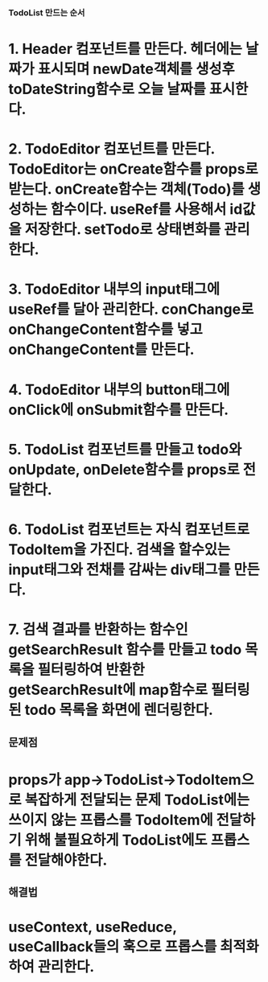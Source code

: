 ### TodoList 만드는 순서

# 1. Header 컴포넌트를 만든다. 헤더에는 날짜가 표시되며 newDate객체를 생성후 toDateString함수로 오늘 날짜를 표시한다.

# 2. TodoEditor 컴포넌트를 만든다. TodoEditor는 onCreate함수를 props로 받는다. onCreate함수는 객체(Todo)를 생성하는 함수이다. useRef를 사용해서 id값을 저장한다. setTodo로 상태변화를 관리한다.

# 3. TodoEditor 내부의 input태그에 useRef를 달아 관리한다. conChange로 onChangeContent함수를 넣고 onChangeContent를 만든다.

# 4. TodoEditor 내부의 button태그에 onClick에 onSubmit함수를 만든다.

# 5. TodoList 컴포넌트를 만들고 todo와 onUpdate, onDelete함수를 props로 전달한다.

# 6. TodoList 컴포넌트는 자식 컴포넌트로 TodoItem을 가진다. 검색을 할수있는 input태그와 전채를 감싸는 div태그를 만든다.

# 7. 검색 결과를 반환하는 함수인 getSearchResult 함수를 만들고 todo 목록을 필터링하여 반환한 getSearchResult에 map함수로 필터링된 todo 목록을 화면에 렌더링한다.

## 문제점

# props가 app->TodoList->TodoItem으로 복잡하게 전달되는 문제 TodoList에는 쓰이지 않는 프롭스를 TodoItem에 전달하기 위해 불필요하게 TodoList에도 프롭스를 전달해야한다.

## 해결법

# useContext, useReduce, useCallback들의 훅으로 프롭스를 최적화하여 관리한다.
